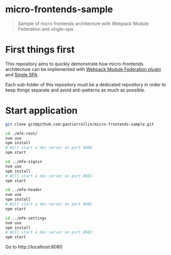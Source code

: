 # micro-frontends-sample

> Sample of micro frontends architecture with Webpack Module Federation and single-spa

# First things first

This repository aims to quickly demonstrate how micro-frontends architecture can be implemented with [Webpack Module Federation plugin](https://webpack.js.org/concepts/module-federation/) and [Single SPA](https://single-spa.js.org/).

Each sub-folder of this repository must be a dedicated repository in order to keep things separate and avoid anti-patterns as much as possible.

# Start application

```sh
git clone git@github.com:gautierrollin/micro-frontends-sample.git

cd ./mfe-root/
nvm use
npm install
# Will start a dev server on port 8080
npm start

cd ../mfe-signin
nvm use
npm install
# Will start a dev server on port 8081
npm start

cd ../mfe-header
nvm use
npm install
# Will start a dev server on port 8082
npm start

cd ../mfe-settings
nvm use
npm install
# Will start a dev server on port 8083
npm start
```

Go to http://localhost:8080